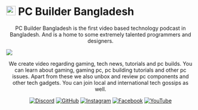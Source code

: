 # <img src="https://i.imgur.com/1mWtepy.png" alt="Logo" height="25"> PC Builder Bangladesh
<p align="center">PC Builder Bangladesh is the first video based technology  podcast in Bangladesh. And is a home to some extremely talented programmers and designers.</p>
<img src="https://i.imgur.com/U8lE2Wf.gifv">
<p align="center">We create video regarding gaming, tech news, tutorials and pc builds. You can learn about gaming, gaming pc, pc building tutorials and other pc issues. Apart from these we also unbox and review pc components and other tech gadgets. You can join local and international tech gossips as well.</p>

<p align="center">
 <a href="https://discord.gg/A4AaAAcZ5B"><img src="https://img.shields.io/badge/Discord-5865F2?style=for-the-badge&logo=discord&logoColor=white" alt="Discord"></a>
 <a href="https://github.com/pcbuilderbd"><img src="https://img.shields.io/badge/GitHub-100000?style=for-the-badge&logo=github&logoColor=white" alt="GitHub"></a>
 <a href="https://www.instagram.com/pcb.bd/"><img src="https://img.shields.io/badge/Instagram-cd486b?style=for-the-badge&logo=instagram&logoColor=white" alt="Instagram"></a>
 <a href="https://www.facebook.com/pcbuilder.bd/"><img src="https://img.shields.io/badge/Facebook-3b5998?style=for-the-badge&logo=facebook&logoColor=white" alt="Facebook"></a> 
  <a href="https://www.youtube.com/c/PCBuilderBangladesh"><img src="https://img.shields.io/badge/YouTube-FF0000?style=for-the-badge&logo=youtube&logoColor=white" alt="YouTube"></a>
</p>

